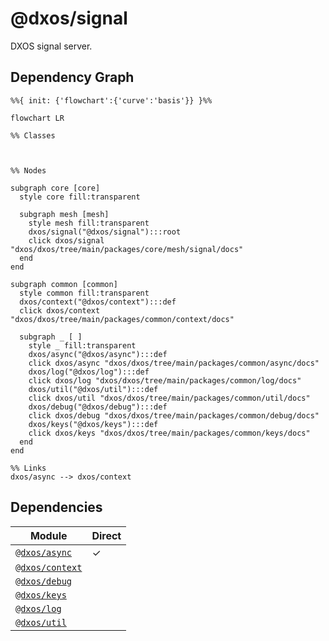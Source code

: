 # @dxos/signal

DXOS signal server.

## Dependency Graph

```mermaid
%%{ init: {'flowchart':{'curve':'basis'}} }%%

flowchart LR

%% Classes



%% Nodes

subgraph core [core]
  style core fill:transparent

  subgraph mesh [mesh]
    style mesh fill:transparent
    dxos/signal("@dxos/signal"):::root
    click dxos/signal "dxos/dxos/tree/main/packages/core/mesh/signal/docs"
  end
end

subgraph common [common]
  style common fill:transparent
  dxos/context("@dxos/context"):::def
  click dxos/context "dxos/dxos/tree/main/packages/common/context/docs"

  subgraph _ [ ]
    style _ fill:transparent
    dxos/async("@dxos/async"):::def
    click dxos/async "dxos/dxos/tree/main/packages/common/async/docs"
    dxos/log("@dxos/log"):::def
    click dxos/log "dxos/dxos/tree/main/packages/common/log/docs"
    dxos/util("@dxos/util"):::def
    click dxos/util "dxos/dxos/tree/main/packages/common/util/docs"
    dxos/debug("@dxos/debug"):::def
    click dxos/debug "dxos/dxos/tree/main/packages/common/debug/docs"
    dxos/keys("@dxos/keys"):::def
    click dxos/keys "dxos/dxos/tree/main/packages/common/keys/docs"
  end
end

%% Links
dxos/async --> dxos/context
```

## Dependencies

| Module | Direct |
|---|---|
| [`@dxos/async`](../../../../common/async/docs/README.md) | &check; |
| [`@dxos/context`](../../../../common/context/docs/README.md) |  |
| [`@dxos/debug`](../../../../common/debug/docs/README.md) |  |
| [`@dxos/keys`](../../../../common/keys/docs/README.md) |  |
| [`@dxos/log`](../../../../common/log/docs/README.md) |  |
| [`@dxos/util`](../../../../common/util/docs/README.md) |  |
